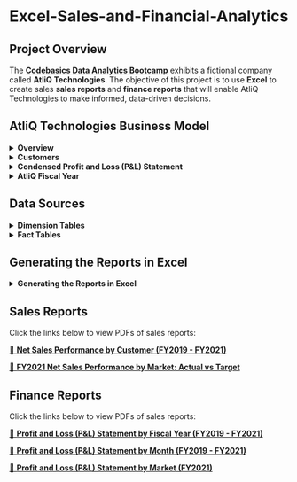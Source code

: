 # Excel-Sales-and-Financial-Analytics

## Project Overview
The [**Codebasics Data Analytics Bootcamp**](https://codebasics.io/bootcamps/data-analytics-bootcamp-with-practical-job-assistance) exhibits a fictional company called **AtliQ Technologies**. The objective of this project is to use **Excel** to create sales **sales reports** and **finance reports** that will enable AtliQ Technologies to make informed, data-driven decisions.















## AtliQ Technologies Business Model

<details>
  <summary><b>Overview</b></summary>

### Overview
AtliQ manufactures computer hardware **products** (e.g., mouse, keyboard, printer, monitor) and then sells them to various **customers** which are stores such as Amazon and Best Buy. Hence, AtliQ's customers are in the form of <ins>store businesses</ins> (e.g., Amazon, Best Buy) and should not be confused with customers in the form of people (i.e., the people purchasing products from Amazon or Best Buy).
</details>

<details>
  <summary><b>Customers</b></summary>

### Customers
AtliQ's customers are categorized into two different **platforms**:
1. Brick & Motar
   * stores that have physical location(s)
2. E-Commerce
   * stores which only sell products online

AtliQ's customers are categorized into three different **channels**:
1. Retailer
   * Stores not owned by AtliQ (e.g. Amazon, Best Buy)
3. Direct
   * Stores owned by AtliQ. These are AltiQ Exclusive and AtliQ E-Store.
5. Distributor
   * Some markets have laws/regulations which only allow AtliQ to sell products to a distributor type customer within that market. AtliQ sells products to the distributor; the distributor then sells the products to various stores within that market.
</details>





<details>
  <summary><b>Condensed Profit and Loss (P&L) Statement</b></summary>

### Condensed Profit and Loss (P&L) Statement
This example of a simplified P&L statement should give a better understanding of AtliQ's business model. In this example, the P&L calculations and values are derived from one sales transaction of one product being sold to one customer.
| Line Item | Description | P & L Value Formula | P&L Value Calculation | P & L Value |
| :- | :- | :- | :- | -: |
| Gross Price |  The base price of a product | not applicable | `not applicable` | `$50.00` |
| Pre-Invoice Deduction | For every fiscal year, the sales team determines a<br>pre-invoice deduction percentage for each<br><ins>specific customer</ins>. The pre-invoice deduction<br>percentage is based on AtliQ's relationship and<br>experience with the customer. The pre-invoice<br>deduction is applied to the gross price of the<br>product before it is billed to the customer. In this<br>example, the customer receives a pre-invoice<br>deduction of 10% of gross price. | (Gross Price $) *<br> (Pre&nbsp;Invoice&nbsp;Deduction&nbsp;%) | `$50.00` *<br>`0.10` | `$5.00` |
| Net Invoice Sales | The amount of money that is billed to the<br>customer to obtain the product, after<br>pre invoice deductions are subtracted<br>from gross price. | (Gross Price $) -<br>(Pre&nbsp;Invoice Deduction $) | `$50.00` -<br>`$5.00` | `$45.00` |
| Post-Invoice Deudctions | For&nbsp;each&nbsp;calendar&nbsp;month,&nbsp;the&nbsp;sales&nbsp;team<br>determines&nbsp;a&nbsp;post-invoice&nbsp;deduction&nbsp;percentage<br>based&nbsp;on&nbsp;a&nbsp;<ins>specific&nbsp;customer&nbsp;and&nbsp;product</ins>.&nbsp;For<br>example,&nbsp;if&nbsp;AtliQ&nbsp;sells&nbsp;a&nbsp;product&nbsp;to&nbsp;a&nbsp;customer<br>and&nbsp;that&nbsp;customer&nbsp;agrees&nbsp;to&nbsp;display&nbsp;the&nbsp;product&nbsp;at<br>a&nbsp;prime&nbsp;location&nbsp;within&nbsp;the&nbsp;store&nbsp;during&nbsp;a<br>specific&nbsp;calendar&nbsp;month,&nbsp;AtliQ&nbsp;may&nbsp;pay&nbsp;that<br>customer&nbsp;a&nbsp;post-invoice&nbsp;deduction.&nbsp;AtliQ&nbsp;pays&nbsp;a<br>post-invoice&nbsp;deduction&nbsp;amount&nbsp;as&nbsp;a&nbsp;rebate&nbsp;to&nbsp;the<br>customer&nbsp;after&nbsp;net&nbsp;invoice&nbsp;sales.&nbsp;In&nbsp;this&nbsp;example,<br>the&nbsp;customer&nbsp;receives&nbsp;a&nbsp;post-invoice&nbsp;deduction&nbsp;of<br>20%&nbsp;of&nbsp;net&nbsp;invoice&nbsp;sales. | not applicable | `$45.00` *<br>`0.20` | `$9.00` |
| Net Sales | AtliQ's Revenue | (Net Invoice Sales $) -<br>(Post-Invoice Deudctions $) | `$45.00` -<br>`$9.00` | `$36.00` |
| Cost of Goods Sold (COGS $) | Expenses AtliQ incurs such as manufacturing<br>products, shipping products, and storing products<br>in warehouses. | (Manufacturing Cost $) +<br>(Freight Cost $) +<br>(Other COGS $) | `not applicable` | `$16.00` |
| Gross Margin | AtliQ's Profit after deducing COGS from Net Sales. | (Net Sales $) -<br>(COGS $) | `$36.00` -<br>`$16.00` | `$20.00` |
| Operational Expenses | Expenses AtliQ incurs from activities such as<br>advertising and promotions of products<br>performed by the marketing team. | (Ads & Promotions $) +<br>(Other&nbsp;Operational&nbsp;Expense&nbsp;$) | `not applicable` | `$15.00` |
| Net Profit | AtliQ's Profit after deducting operational expenses<br>from gross margin. | (Gross Margin $) -<br>(Operational Expenses $) | `$20.00` -<br>`$15.00` | `$5.00` |
</details>


<details>
  <summary><b>AtliQ Fiscal Year</b></summary>

### AtliQ Fiscal Year
AtliQ's fiscal year begins in September and ends in August the following year. The example below shows AtliQ's fiscal dates (for fiscal year 2021) compared to calendar dates.
| 	Calendar Month and Year	 | 	AtliQ Fiscal Year	 | 	AtliQ Fiscal Month Number | 	AtliQ Fiscal Quarter	 |
| 	-:	 | 	-:	 | 	-:	 | 	-:	 |
| 	September 2020	 | 	2021	 | 	1	 | 	Q1	 |
| 	October 2020	 | 	2021	 | 	2	 | 	Q1	 |
| 	November 2020	 | 	2021	 | 	3	 | 	Q1	 |
| 	December 2020	 | 	2021	 | 	4	 | 	Q2	 |
| 	January 2021	 | 	2021	 | 	5	 | 	Q2	 |
| 	February 2021	 | 	2021	 | 	6	 | 	Q2	 |
| 	March 2021	 | 	2021	 | 	7	 | 	Q3	 |
| 	April 2021	 | 	2021	 | 	8	 | 	Q3	 |
| 	May 2021	 | 	2021	 | 	9	 | 	Q3	 |
| 	June 2021	 | 	2021	 | 	10	 | 	Q4	 |
| 	July 2021	 | 	2021	 | 	11	 | 	Q4	 |
| 	August 2021	 | 	2021	 | 	12	 | 	Q4	 |
</details>












## Data Sources

<details>
  <summary><b>Dimension Tables</b></summary>

### Dimension Tables
The following **dimension tables** were given in .csv format. Sample records from the dimension tables are provided below.

**dim_customer.csv**
| customer_code | customer         | market      | platform     | channel   |
|--------------:|:-----------------|:------------|:-------------|:----------|
| 90004067      | Amazon           | Japan       | E-Commerce   | Retailer  |
| 90004068      | Amazon           | Japan       | E-Commerce   | Retailer  |
| 90007197      | Amazon           | South Korea | E-Commerce   | Retailer  |
| 90022081      | Amazon           | USA         | E-Commerce   | Retailer  |
| 90022082      | Amazon           | USA         | E-Commerce   | Retailer  |
| 90023023      | Amazon           | Canada      | E-Commerce   | Retailer  |
| 90023030      | Amazon           | Canada      | E-Commerce   | Retailer  |
| 70004070      | Atliq e Store    | Japan       | E-Commerce   | Direct    |
| 70007199      | Atliq e Store    | South Korea | E-Commerce   | Direct    |
| 70022085      | Atliq e Store    | USA         | E-Commerce   | Direct    |
| 70023032      | Atliq e Store    | Canada      | E-Commerce   | Direct    |
| 70004069      | Atliq Exclusive  | Japan       | Brick & Mortar | Direct  |
| 70007198      | Atliq Exclusive  | South Korea | Brick & Mortar | Direct  |
| 70022084      | Atliq Exclusive  | USA         | Brick & Mortar | Direct  |
| 70023031      | Atliq Exclusive  | Canada      | Brick & Mortar | Direct  |
| 90022078      | Costco           | USA         | Brick & Mortar | Retailer |
| 90023027      | Costco           | Canada      | Brick & Mortar | Retailer |
| 90022080      | Staples          | USA         | Brick & Mortar | Retailer |
| 90023029      | Staples          | Canada      | Brick & Mortar | Retailer |
| 80001019      | Neptune          | China       | Brick & Mortar | Distributor |
| 80006154      | Synthetic        | Philippines | Brick & Mortar | Distributor |

Notes:
* `customer_code` is a primary key field.


**dim_market.csv**
| market           | sub_zone | region |
|:-----------------|:---------|:-------|
| Canada           | nan      | nan    |
| USA              | nan      | nan    |
| United Kingdom   | NE       | EU     |
| Austria          | NE       | EU     |
| Sweden           | NE       | EU     |
| Spain            | SE       | EU     |
| Portugal         | SE       | EU     |
| Poland           | NE       | EU     |
| Norway           | NE       | EU     |
| Netherlands      | NE       | EU     |
| Italy            | SE       | EU     |
| Germany          | NE       | EU     |
| France           | SE       | EU     |
| Bangladesh      | ROA      | APAC   |
| New Zealand      | ANZ      | APAC   |
| Australia        | ANZ      | APAC   |
| South Korea      | ROA      | APAC   |
| Philippines      | ROA      | APAC   |
| Pakistan         | ROA      | APAC   |
| Japan            | ROA      | APAC   |
| Indonesia        | ROA      | APAC   |
| India            | India    | APAC   |
| China            | ROA      | APAC   |

Notes:
* `market` is a natural primary key field.

**dim_product.csv**
| 	product_code	 | 	division	 | 	segment	 | 	category	 | 	product	 | 	variant	 |
| 	-:	 | 	:-	 | 	:-	 | 	:-	 | 	:-	 | 	:-	 |
| A7119160102    | N & S    | Networking | Wi fi extender         | AQ Wi Power Dx1  | Plus        |
| A7119160103    | N & S    | Networking | Wi fi extender         | AQ Wi Power Dx1  | Premium     |
| A7118160101    | N & S    | Networking | Wi fi extender         | AQ Wi Power Dx1  | Standard    |
| A6419160302    | N & S    | Storage    | External Solid State Drives | AQ Clx1      | Plus        |
| A6419160303    | N & S    | Storage    | External Solid State Drives | AQ Clx1      | Premium     |
| A6419160301    | N & S    | Storage    | External Solid State Drives | AQ Clx1      | Standard    |
| A3119150303    | P & A    | Accessories| Keyboard               | AQ Gamers        | Plus 1      |
| A3120150304    | P & A    | Accessories| Keyboard               | AQ Gamers        | Plus 2      |
| A3120150305    | P & A    | Accessories| Keyboard               | AQ Gamers        | Premium 1   |
| A3120150306    | P & A    | Accessories| Keyboard               | AQ Gamers        | Premium 2   |
| A3119150301    | P & A    | Accessories| Keyboard               | AQ Gamers        | Standard 1  |
| A3119150302    | P & A    | Accessories| Keyboard               | AQ Gamers        | Standard 2  |
| A0721150402    | P & A    | Peripherals| Graphic Card           | AQ GT 21         | Plus 1      |
| A0721150403    | P & A    | Peripherals| Graphic Card           | AQ GT 21         | Plus 2      |
| A0721150404    | P & A    | Peripherals| Graphic Card           | AQ GT 21         | Premium     |
| A0721150401    | P & A    | Peripherals| Graphic Card           | AQ GT 21         | Standard    |
| A4118110105    | PC       | Notebook   | Personal Laptop        | AQ Aspiron       | Plus Blue   |
| A4118110104    | PC       | Notebook   | Personal Laptop        | AQ Aspiron       | Plus Grey   |
| A4118110106    | PC       | Notebook   | Personal Laptop        | AQ Aspiron       | Plus Red    |
| A4118110107    | PC       | Notebook   | Personal Laptop        | AQ Aspiron       | Premium Black|
| A4118110102    | PC       | Notebook   | Personal Laptop        | AQ Aspiron       | Standard Blue|
| A4118110101    | PC       | Notebook   | Personal Laptop        | AQ Aspiron       | Standard Grey|
| A4118110103    | PC       | Notebook   | Personal Laptop        | AQ Aspiron       | Standard Red|

Notes:
* `product_code` is a primary key field.

</details>




<details>
  <summary><b>Fact Tables</b></summary>

### Fact Tables
The following **fact tables** were given in .csv format. Sample records from the fact tables are provided below.


**fact_sales_monthly_with_cogs.csv**
| date       | product_code | customer_code | Qty  | net_sales_amount | freight_cost | manufacturing_cost |
|:-----------|:-------------|:--------------|-----:|-----------------:|-------------:|-------------------:|
| 01-09-2019 | A0118150101  | 70002017      | 137  | 1219.35          | 41.214       | 687.8359           |
| 01-09-2019 | A0118150101  | 70002018      | 47   | 321.88           | 10.8795      | 235.9729           |
| 01-09-2019 | A0118150102  | 70002017      | 122  | 1346.2           | 45.5016      | 697.596            |
| 01-09-2019 | A0118150102  | 70002018      | 24   | 238.2            | 8.0512       | 137.232            |
| 01-10-2019 | A0118150101  | 70002017      | 40   | 408.34           | 13.8019      | 200.828            |
| 01-10-2019 | A0118150101  | 70002018      | 32   | 220.56           | 7.4549       | 160.6624           |
| 01-10-2019 | A0118150102  | 70002017      | 189  | 2180.02          | 73.6847      | 1080.702           |
| 01-10-2019 | A0118150102  | 70002018      | 139  | 1218.23          | 41.1762      | 794.802            |
| 01-09-2020 | A0118150101  | 70002017      | 248  | 2628.35          | 88.8382      | 1368.2656          |
| 01-09-2020 | A0118150101  | 70002018      | 240  | 2127.05          | 71.8943      | 1324.128           |
| 01-09-2020 | A0118150102  | 70002017      | 42   | 523.05           | 17.6791      | 263.907            |
| 01-09-2020 | A0118150102  | 70002018      | 91   | 915.35           | 30.9388      | 571.7985           |
| 01-10-2020 | A0118150101  | 70002017      | 297  | 3224.98          | 109.0043     | 1638.6084          |
| 01-10-2020 | A0118150101  | 70002018      | 119  | 1038.28          | 35.0939      | 656.5468           |
| 01-10-2020 | A0118150102  | 70002017      | 275  | 3426.57          | 115.8181     | 1727.9625          |
| 01-10-2020 | A0118150102  | 70002018      | 284  | 2991.32          | 101.1066     | 1784.514           |

Notes:
* This table contains monthly-level data on the sold quantity, net sales amount (INR), freight cost (INR), and manufacturing cost (INR) for specific products that were sold to specific customers.
* The columns `date`, `product_code`, and `customer_code` make up a **composite primary key**
* Sales data is available for fiscal years 2019 - 2021






**ns_targets_2021.csv**
| market    | date       | ns_target  |
|:----------|:-----------|-----------:|
| Australia | 01-09-2020 | 1382159.39 |
| Australia | 01-10-2020 | 2451000.08 |
| Australia | 01-11-2020 | 2459652.74 |
| Australia | 01-12-2020 | 2742446.53 |
| Australia | 01-01-2021 | 1729612.92 |
| Australia | 01-02-2021 | 2231597.38 |
| Australia | 01-03-2021 | 1459573.96 |
| Australia | 01-04-2021 | 1441866.81 |
| Australia | 01-05-2021 | 1915141.92 |
| Australia | 01-06-2021 | 2079358.25 |
| Australia | 01-07-2021 | 1879802.47 |
| Australia | 01-08-2021 | 1431823.83 |
| Japan     | 01-09-2020 | 715752.76  |
| Japan     | 01-10-2020 | 722257.34  |
| Japan     | 01-11-2020 | 1005447.89 |
| Japan     | 01-12-2020 | 1077076.2  |
| Japan     | 01-01-2021 | 671610.08  |
| Japan     | 01-02-2021 | 590203.95  |
| Japan     | 01-03-2021 | 501434.68  |
| Japan     | 01-04-2021 | 530307.52  |
| Japan     | 01-05-2021 | 647880.92  |
| Japan     | 01-06-2021 | 542891.58  |
| Japan     | 01-07-2021 | 537450.29  |
| Japan     | 01-08-2021 | 706669.66  |


Notes:
* This table contains monthly-level net sales targets (INR) for specific markets.
* The columns `market` and `date` make up a **composite primary key**
* Net sales target data is available for fiscal year 2021









</details>




## Generating the Reports in Excel

<details>
  <summary><b>Generating the Reports in Excel</b></summary>
The dimension and fact tables were imported into Excel using Power Query, with an additional dim_date table created within Power Query. The data was then loaded into the Power Pivot data model, where relationships between the tables were defined (screenshot of Power Pivot data model below). KPIs such as net sales were calculated using DAX measures within Power Pivot. Finally, PivotTables were used to build the sales and finance reports.

![Power Pivot Data Model](https://raw.githubusercontent.com/mike-li8/Excel-Sales-and-Financial-Analytics/refs/heads/main/Power%20Pivot%20Data%20Model.PNG)
</details>










## Sales Reports
Click the links below to view PDFs of sales reports:

[🔗 **Net Sales Performance by Customer (FY2019 - FY2021)**](https://raw.githubusercontent.com/mike-li8/Excel-Sales-and-Financial-Analytics/main/Customer%20Performance%20Report.pdf)

[🔗 **FY2021 Net Sales Performance by Market: Actual vs Target**](https://raw.githubusercontent.com/mike-li8/Excel-Sales-and-Financial-Analytics/main/Market%20Performance%20vs%20Target%20Report.pdf)


## Finance Reports
Click the links below to view PDFs of sales reports:

[🔗 **Profit and Loss (P&L) Statement by Fiscal Year (FY2019 - FY2021)**](https://raw.githubusercontent.com/mike-li8/Excel-Sales-and-Financial-Analytics/main/P%26L%20Statement%20by%20Fiscal%20Year.pdf)

[🔗 **Profit and Loss (P&L) Statement by Month (FY2019 - FY2021)**](https://raw.githubusercontent.com/mike-li8/Excel-Sales-and-Financial-Analytics/main/P%26L%20Statement%20by%20Months.pdf)

[🔗 **Profit and Loss (P&L) Statement by Market (FY2021)**](https://raw.githubusercontent.com/mike-li8/Excel-Sales-and-Financial-Analytics/main/P%26L%20Statement%20by%20Markets.pdf)
